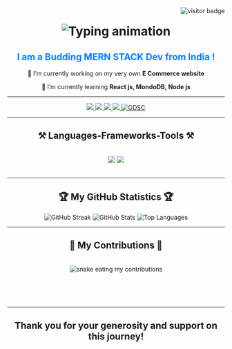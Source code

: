 <img align="right" src="https://visitor-badge.laobi.icu/badge?page_id=OmDhavale.OmDhavale" alt="visitor badge" />

<h1 align="center">
  <img src="https://readme-typing-svg.herokuapp.com/?font=Alphacorsa&size=280&center=true&vCenter=true&width=5000&height=600&duration=13000&lines=+Welcome!+I'm+Om+Dhavale👋;" alt="Typing animation" />
</h1>


<h2 align="center"; style="font-size: 100 px; color:#007FFF;">I am a Budding MERN STACK Dev from India !</h2>


<div align="center">
 
 🔭 I’m currently working on my very own **E Commerce website**
 
 🌱 I’m currently learning **React js, MondoDB, Node js**


 </div>
 <hr/>
 
<div align="center"> 
  <a href="mailto:om.17933@sakec.ac.in">
    <img src="https://img.shields.io/badge/Gmail-333333?style=for-the-badge&logo=gmail&logoColor=red" />
  </a>
  <a href="https://www.linkedin.com/in/parth-manjrekar-15127328b/](https://www.linkedin.com/in/om-dhavale-0a50a228b" target="_blank">
    <img src="https://img.shields.io/badge/LinkedIn-0077B5?style=for-the-badge&logo=linkedin&logoColor=white" target="_blank" />
  </a>
  <a href="   "_blank">
     <img src="https://img.shields.io/badge/Portfolio-FF5722?style=for-the-badge&logo=todoist&logoColor=white" target="_blank" /> <!-- sqlite, safari, google-chrome are other good icon options -->
  </a>
  <a href="  "_blank">
     <img src="https://img.shields.io/badge/Resume-5363e9?style=for-the-badge&logo=todoist&logoColor=white" target="_blank" /> <!-- my resume  -->
  </a>
  <a href=" " target="_blank">
     <img src="https://img.shields.io/badge/GDSC-%234285F4?style=for-the-badge&logo=google&logoColor=white" alt="GDSC">
</a>
</div>

 <hr/>
 
<h2 align="center">⚒️ Languages-Frameworks-Tools ⚒️</h2>
<br/>
<div align="center">
    <img src="https://skillicons.dev/icons?i=vscode,pycharm,linux,git,github,figma,matlab" />
    <img src="https://skillicons.dev/icons?i=python,mongodb,java,javascript,react,next,html,css,c" /><br>
</div>

<br/>

<hr/>

<h2 align="center">🏆 My GitHub Statistics 🏆</h2>


<div align="center">
 
![GitHub Streak](https://streak-stats.demolab.com?user=OmDhavale&theme=great-gatsby&hide_border=true&bg_color=000000)
![GitHub Stats](https://github-readme-stats.vercel.app/api?username=OmDhavale&show_icons=true&theme=great-gatsby&hide_border=true&bg_color=000000)
![Top Languages](https://github-readme-stats.vercel.app/api/top-langs/?username=OmDhavale&layout=compact&theme=great-gatsby&hide_border=true&bg_color=000000)

</div>
<hr/>

<div align="center">
  <h2>🐍 My Contributions 🐍</h2>
  <br>
  <img alt="snake eating my contributions" src="https://raw.githubusercontent.com/Om Dhavale/OmDhavale/output/github-contribution-grid-snake.svg" />
  
  <br/><br/><br/>
</div>
<hr/>



<h2 align="center">Thank you for your generosity and support on this journey!</h2>

